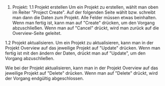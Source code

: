 1. Projekt:
1.1 Projekt erstellen
Um ein Projekt zu erstellen, wählt man oben im Reiter "Project Create". Auf der folgenden Seite wählt bzw. schreibt man dann die Daten zum Projekt. Alle Felder müssen etwas beinhalten. Wenn man fertig ist, kann man auf "Create" drücken, um den Vorgang abzuschließen. Wenn man auf "Cancel" drückt, wird man zurück auf die Overview-Seite geleitet.

1.2 Projekt aktualisieren.
Um ein Projekt zu aktualisieren, kann man in der Projekt Overview auf das jeweilige Projekt auf "Update" drücken. Wenn man fertig ist mit den ändern der Daten, drückt man auf "Update", um den Vorgang abzuschließen.

Wie bei der Projekt aktualisieren, kann man in der Projekt Overview auf das jeweilige Projekt auf "Delete" drücken. Wenn man auf "Delete" drückt, wird der Vorgang endgültig abgeschlossen.